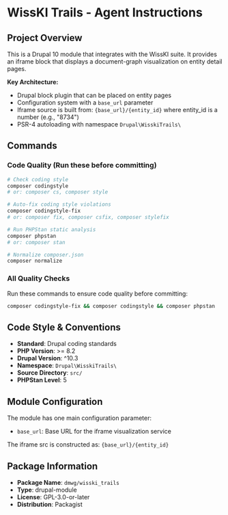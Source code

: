 # WissKI Trails - Agent Instructions

## Project Overview

This is a Drupal 10 module that integrates with the WissKI suite. It provides an iframe block that displays a document-graph visualization on entity detail pages.

**Key Architecture:**
- Drupal block plugin that can be placed on entity pages
- Configuration system with a `base_url` parameter
- Iframe source is built from: `{base_url}/{entity_id}` where entity_id is a number (e.g., "8734")
- PSR-4 autoloading with namespace `Drupal\WisskiTrails\`

## Commands

### Code Quality (Run these before committing)

```bash
# Check coding style
composer codingstyle
# or: composer cs, composer style

# Auto-fix coding style violations
composer codingstyle-fix
# or: composer fix, composer csfix, composer stylefix

# Run PHPStan static analysis
composer phpstan
# or: composer stan

# Normalize composer.json
composer normalize
```

### All Quality Checks
Run these commands to ensure code quality before committing:
```bash
composer codingstyle-fix && composer codingstyle && composer phpstan
```

## Code Style & Conventions

- **Standard**: Drupal coding standards
- **PHP Version**: >= 8.2
- **Drupal Version**: ^10.3
- **Namespace**: `Drupal\WisskiTrails\`
- **Source Directory**: `src/`
- **PHPStan Level**: 5

## Module Configuration

The module has one main configuration parameter:
- `base_url`: Base URL for the iframe visualization service

The iframe src is constructed as: `{base_url}/{entity_id}`

## Package Information

- **Package Name**: `dmwg/wisski_trails`
- **Type**: drupal-module
- **License**: GPL-3.0-or-later
- **Distribution**: Packagist
